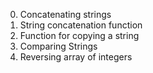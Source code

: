 0. Concatenating strings
1. String concatenation function
2. Function for copying a string
3. Comparing Strings
4. Reversing array of integers

 

